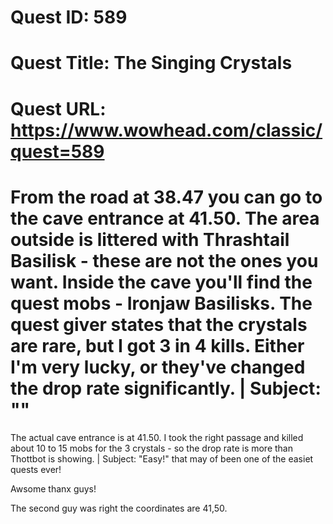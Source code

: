 # Quest ID: 589
# Quest Title: The Singing Crystals
# Quest URL: https://www.wowhead.com/classic/quest=589
# From the road at 38.47 you can go to the cave entrance at 41.50. The area outside is littered with Thrashtail Basilisk - these are not the ones you want. Inside the cave you'll find the quest mobs - Ironjaw Basilisks. The quest giver states that the crystals are rare, but I got 3 in 4 kills. Either I'm very lucky, or they've changed the drop rate significantly. | Subject: "<Blank>"
The actual cave entrance is at 41.50. I took the right passage and killed about 10 to 15 mobs for the 3 crystals - so the drop rate is more than Thottbot is showing. | Subject: "Easy!"
that may of been one of the easiet quests ever!

Awsome thanx guys!

The second guy was right the coordinates are 41,50.
